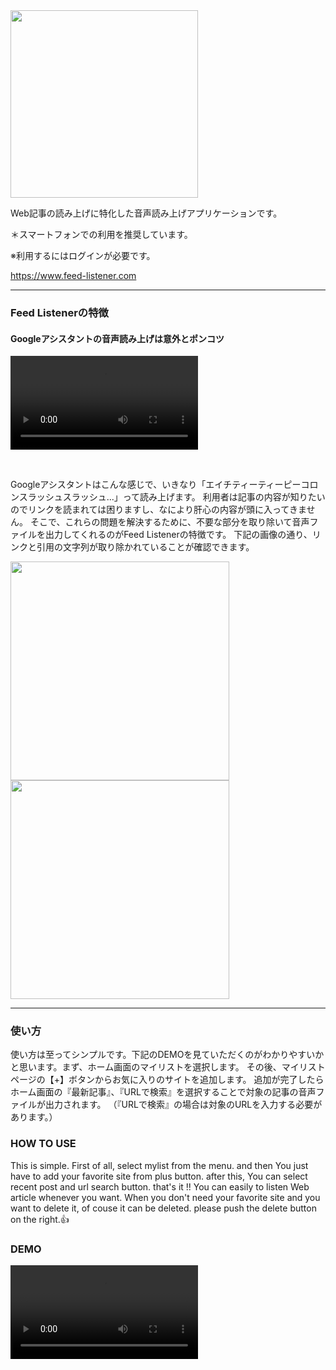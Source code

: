 <img style="width:300px;" src="https://user-images.githubusercontent.com/77283970/231783718-2fdef319-79be-4b7f-8f0b-16b7af5e1fa3.png">

<p>
Web記事の読み上げに特化した音声読み上げアプリケーションです。
  
＊スマートフォンでの利用を推奨しています。
  
※利用するにはログインが必要です。
</p>

<a href="https://www.feed-listener.com">https://www.feed-listener.com</a>

<hr>

<h3>Feed Listenerの特徴</h3>
<h4>Googleアシスタントの音声読み上げは意外とポンコツ</h4>

<video src="https://user-images.githubusercontent.com/77283970/231780953-1064b3a8-1f58-4474-96c3-b06916ef3507.mp4"></video>

<br>

Googleアシスタントはこんな感じで、いきなり「エイチティーティーピーコロンスラッシュスラッシュ...」って読み上げます。
利用者は記事の内容が知りたいのでリンクを読まれては困りますし、なにより肝心の内容が頭に入ってきません。
そこで、これらの問題を解決するために、不要な部分を取り除いて音声ファイルを出力してくれるのがFeed Listenerの特徴です。
下記の画像の通り、リンクと引用の文字列が取り除かれていることが確認できます。
<br>


<div>
  <img style="width:350px;" src="https://user-images.githubusercontent.com/77283970/231784525-84c7cd6e-2434-4530-a220-498d3aef6bba.jpg">
  <img style="width:350px;" src="https://user-images.githubusercontent.com/77283970/231784542-8028fcc8-ef06-4d2f-a143-af75c5b499e6.jpg">
</div>

<hr>

<h3>使い方</h3>

<p>
使い方は至ってシンプルです。下記のDEMOを見ていただくのがわかりやすいかと思います。まず、ホーム画面のマイリストを選択します。
その後、マイリストページの【+】ボタンからお気に入りのサイトを追加します。
追加が完了したらホーム画面の『最新記事』、『URLで検索』を選択することで対象の記事の音声ファイルが出力されます。
（『URLで検索』の場合は対象のURLを入力する必要があります。）
</p>

<h3>HOW TO USE</h3>

<p>
This is simple. 
First of all, select mylist from the menu.
and then You just have to add your favorite site from plus button.
after this, You can select recent post and url search button.
that's it !!
You can easily to listen Web article whenever you want.
When you don't need your favorite site and you want to delete it, of couse it can be deleted. 
please push the delete button on the right.👍
</p>

<h3>DEMO</h3>
<video src="https://user-images.githubusercontent.com/77283970/231787433-9ee8e1cf-c4de-474a-a442-5153d6020fd6.mp4"></video>

<br>
